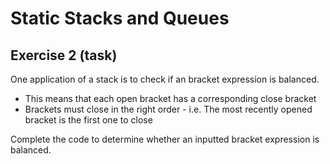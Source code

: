 # Static Stacks and Queues

## Exercise 2 (task)

One application of a stack is to check if an bracket expression is balanced.
- This means that each open bracket has a corresponding close bracket
- Brackets must close in the right order - i.e. The most recently opened bracket is the first one to close

Complete the code to determine whether an inputted bracket expression is balanced.
